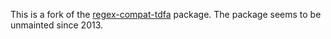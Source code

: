 This is a fork of the [regex-compat-tdfa](https://hackage.haskell.org/package/regex-compat-tdfa) package. The package seems to be unmainted since 2013.
